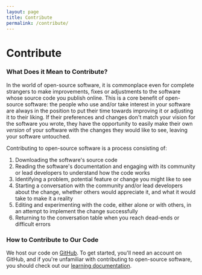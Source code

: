 ```yaml
---
layout: page
title: Contribute
permalink: /contribute/
---
```


# Contribute

### What Does it Mean to Contribute?

In the world of open-source software, it is commonplace even for complete
strangers to make improvements, fixes or adjustments to the software whose
source code you publish online. This is a core benefit of open-source software:
the people who use and/or take interest in your software are always in the
position to put their time towards improving it or adjusting it to their liking.
If their preferences and changes don't match your vision for the software you
wrote, they have the opportunity to easily make their own _version_ of your
software with the changes they would like to see, leaving your software
untouched.

Contributing to open-source software is a process consisting of:

1. Downloading the software's source code
1. Reading the software's documentation and engaging with its community or lead
   developers to understand how the code works
1. Identifying a problem, potential feature or change you might like to see
1. Starting a conversation with the community and/or lead developers about the
   change, whether others would appreciate it, and what it would take to make it
   a reality
1. Editing and experimenting with the code, either alone or with others, in an
   attempt to implement the change successfully
1. Returning to the conversation table when you reach dead-ends or difficult
   errors

### How to Contribute to Our Code

We host our code on [GitHub](https://github.com/prolesoft). To get started,
you'll need an account on GitHub, and if you're unfamiliar with contributing to
open-source software, you should check out our [learning documentation](/learn).
